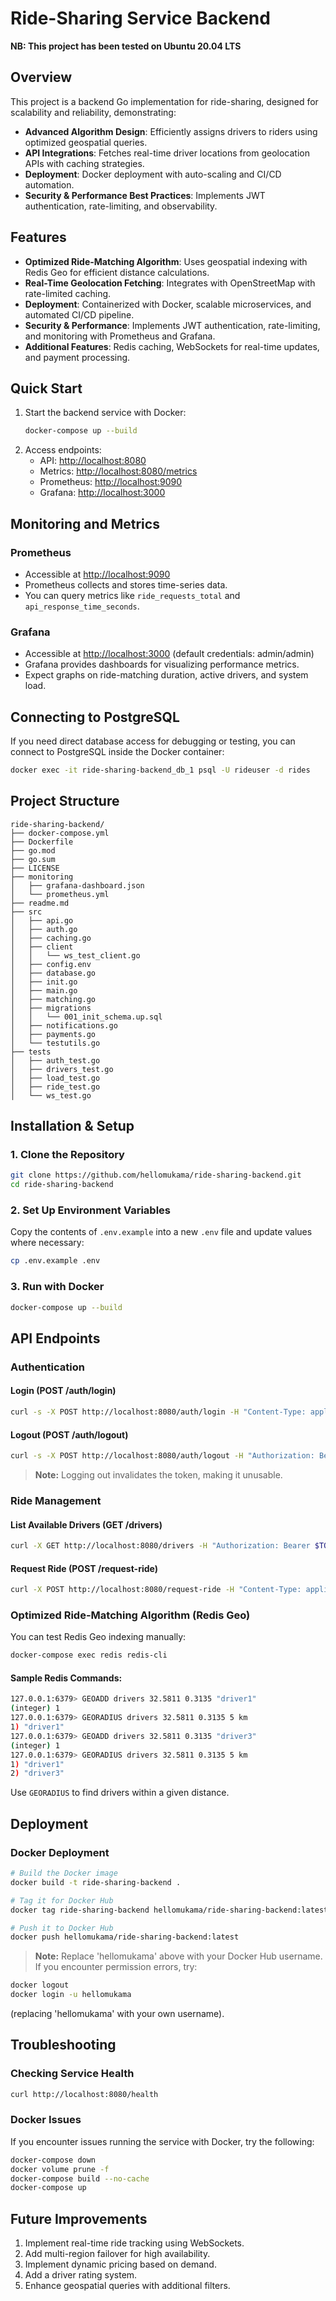 # Ride-Sharing Service Backend

**NB: This project has been tested on Ubuntu 20.04 LTS**

## Overview

This project is a backend Go implementation for ride-sharing, designed for scalability and reliability, demonstrating:

- **Advanced Algorithm Design**: Efficiently assigns drivers to riders using optimized geospatial queries.
- **API Integrations**: Fetches real-time driver locations from geolocation APIs with caching strategies.
- **Deployment**: Docker deployment with auto-scaling and CI/CD automation.
- **Security & Performance Best Practices**: Implements JWT authentication, rate-limiting, and observability.

## Features

- **Optimized Ride-Matching Algorithm**: Uses geospatial indexing with Redis Geo for efficient distance calculations.
- **Real-Time Geolocation Fetching**: Integrates with OpenStreetMap with rate-limited caching.
- **Deployment**: Containerized with Docker, scalable microservices, and automated CI/CD pipeline.
- **Security & Performance**: Implements JWT authentication, rate-limiting, and monitoring with Prometheus and Grafana.
- **Additional Features**: Redis caching, WebSockets for real-time updates, and payment processing.

## Quick Start

1. Start the backend service with Docker:
   ```bash
   docker-compose up --build
   ```
2. Access endpoints:
   - API: [http://localhost:8080](http://localhost:8080)
   - Metrics: [http://localhost:8080/metrics](http://localhost:8080/metrics)
   - Prometheus: [http://localhost:9090](http://localhost:9090)
   - Grafana: [http://localhost:3000](http://localhost:3000)

## Monitoring and Metrics

### Prometheus
- Accessible at [http://localhost:9090](http://localhost:9090)
- Prometheus collects and stores time-series data.
- You can query metrics like `ride_requests_total` and `api_response_time_seconds`.

### Grafana
- Accessible at [http://localhost:3000](http://localhost:3000) (default credentials: admin/admin)
- Grafana provides dashboards for visualizing performance metrics.
- Expect graphs on ride-matching duration, active drivers, and system load.

## Connecting to PostgreSQL

If you need direct database access for debugging or testing, you can connect to PostgreSQL inside the Docker container:
```bash
docker exec -it ride-sharing-backend_db_1 psql -U rideuser -d rides
```

## Project Structure

```
ride-sharing-backend/
├── docker-compose.yml
├── Dockerfile
├── go.mod
├── go.sum
├── LICENSE
├── monitoring
│   ├── grafana-dashboard.json
│   └── prometheus.yml
├── readme.md
├── src
│   ├── api.go
│   ├── auth.go
│   ├── caching.go
│   ├── client
│   │   └── ws_test_client.go
│   ├── config.env
│   ├── database.go
│   ├── init.go
│   ├── main.go
│   ├── matching.go
│   ├── migrations
│   │   └── 001_init_schema.up.sql
│   ├── notifications.go
│   ├── payments.go
│   └── testutils.go
├── tests
│   ├── auth_test.go
│   ├── drivers_test.go
│   ├── load_test.go
│   ├── ride_test.go
│   └── ws_test.go
```

## Installation & Setup

### 1. Clone the Repository

```bash
git clone https://github.com/hellomukama/ride-sharing-backend.git
cd ride-sharing-backend
```

### 2. Set Up Environment Variables

Copy the contents of `.env.example` into a new `.env` file and update values where necessary:

```bash
cp .env.example .env
```

### 3. Run with Docker

```bash
docker-compose up --build
```

## API Endpoints

### Authentication

#### Login (POST /auth/login)
```bash
curl -s -X POST http://localhost:8080/auth/login -H "Content-Type: application/json" -d '{"username":"testuser","user_id":123,"role":"rider"}' | jq
```

#### Logout (POST /auth/logout)
```bash
curl -s -X POST http://localhost:8080/auth/logout -H "Authorization: Bearer $TOKEN"
```
> **Note:** Logging out invalidates the token, making it unusable.

### Ride Management

#### List Available Drivers (GET /drivers)
```bash
curl -X GET http://localhost:8080/drivers -H "Authorization: Bearer $TOKEN" | jq
```

#### Request Ride (POST /request-ride)
```bash
curl -X POST http://localhost:8080/request-ride -H "Content-Type: application/json" -H "Authorization: Bearer $TOKEN" -d '{"lat":0.3135,"lng":32.5805}' | jq
```

### Optimized Ride-Matching Algorithm (Redis Geo)

You can test Redis Geo indexing manually:

```bash
docker-compose exec redis redis-cli
```

#### Sample Redis Commands:
```bash
127.0.0.1:6379> GEOADD drivers 32.5811 0.3135 "driver1"
(integer) 1
127.0.0.1:6379> GEORADIUS drivers 32.5811 0.3135 5 km
1) "driver1"
127.0.0.1:6379> GEOADD drivers 32.5811 0.3135 "driver3"
(integer) 1
127.0.0.1:6379> GEORADIUS drivers 32.5811 0.3135 5 km
1) "driver1"
2) "driver3"
```

Use `GEORADIUS` to find drivers within a given distance.

## Deployment

### Docker Deployment

```bash
# Build the Docker image
docker build -t ride-sharing-backend .

# Tag it for Docker Hub
docker tag ride-sharing-backend hellomukama/ride-sharing-backend:latest

# Push it to Docker Hub
docker push hellomukama/ride-sharing-backend:latest
```
> **Note:** Replace 'hellomukama' above with your Docker Hub username.
> If you encounter permission errors, try:
```bash
docker logout
docker login -u hellomukama
```
(replacing 'hellomukama' with your own username).

## Troubleshooting

### Checking Service Health
```bash
curl http://localhost:8080/health
```

### Docker Issues
If you encounter issues running the service with Docker, try the following:
```bash
docker-compose down
docker volume prune -f
docker-compose build --no-cache
docker-compose up
```

## Future Improvements
1. Implement real-time ride tracking using WebSockets.
2. Add multi-region failover for high availability.
3. Implement dynamic pricing based on demand.
4. Add a driver rating system.
5. Enhance geospatial queries with additional filters.

